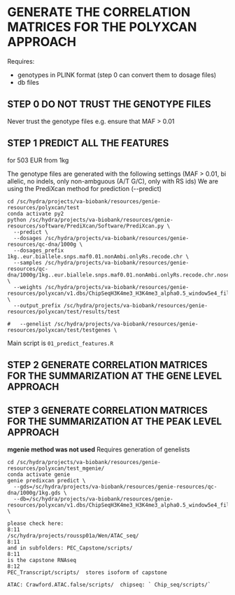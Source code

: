 # GENERATE THE CORRELATION MATRICES FOR THE POLYXCAN APPROACH 
Requires:
- genotypes in PLINK format (step 0 can convert them to dosage files)
- db files

## STEP 0 DO NOT TRUST THE GENOTYPE FILES
Never trust the genotype files e.g. ensure that MAF > 0.01 

## STEP 1 PREDICT ALL THE FEATURES 
for 503 EUR from 1kg

The genotype files are generated with the following settings (MAF > 0.01, bi allelic, no indels, only non-ambguous (A/T G/C), only with RS ids)
We are using the PrediXcan method for prediction (--predict)
```
cd /sc/hydra/projects/va-biobank/resources/genie-resources/polyxcan/test
conda activate py2
python /sc/hydra/projects/va-biobank/resources/genie-resources/software/PrediXcan/Software/PrediXcan.py \
  --predict \
  --dosages /sc/hydra/projects/va-biobank/resources/genie-resources/qc-dna/1000g \
  --dosages_prefix 1kg..eur.biallele.snps.maf0.01.nonAmbi.onlyRs.recode.chr \
  --samples /sc/hydra/projects/va-biobank/resources/genie-resources/qc-dna/1000g/1kg..eur.biallele.snps.maf0.01.nonAmbi.onlyRs.recode.chr.nosex \
  --weights /sc/hydra/projects/va-biobank/resources/genie-resources/polyxcan/v1.dbs/ChipSeqH3K4me3_H3K4me3_alpha0.5_window5e4_filtered.db \
  --output_prefix /sc/hydra/projects/va-biobank/resources/genie-resources/polyxcan/test/results/test

#   --genelist /sc/hydra/projects/va-biobank/resources/genie-resources/polyxcan/test/testgenes \
```
Main script is `01_predict_features.R`


## STEP 2 GENERATE CORRELATION MATRICES FOR THE SUMMARIZATION AT THE GENE LEVEL APPROACH


## STEP 3 GENERATE CORRELATION MATRICES FOR THE SUMMARIZATION AT THE PEAK LEVEL APPROACH


**mgenie method was not used**
Requires generation of genelists
```
cd /sc/hydra/projects/va-biobank/resources/genie-resources/polyxcan/test_mgenie/
conda activate genie
genie predixcan predict \
  --gds=/sc/hydra/projects/va-biobank/resources/genie-resources/qc-dna/1000g/1kg.gds \
  --db=/sc/hydra/projects/va-biobank/resources/genie-resources/polyxcan/v1.dbs/ChipSeqH3K4me3_H3K4me3_alpha0.5_window5e4_filtered.db \
```  


```
please check here:
8:11
/sc/hydra/projects/roussp01a/Wen/ATAC_seq/
8:11
and in subfolders: PEC_Capstone/scripts/  
8:11
is the capstone RNAseq
8:12
PEC_Transcript/scripts/  stores isoform of capstone

ATAC: Crawford.ATAC.false/scripts/  chipseq: ` Chip_seq/scripts/`
```



